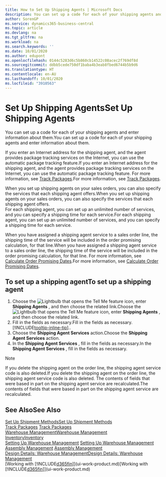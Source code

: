 ```yaml
---
title: How to Set Up Shipping Agents | Microsoft Docs
description: You can set up a code for each of your shipping agents and enter information about them.
author: SorenGP
ms.service: dynamics365-business-central
ms.topic: article
ms.devlang: na
ms.tgt_pltfrm: na
ms.workload: na
ms.search.keywords: ''
ms.date: 10/01/2020
ms.author: edupont
ms.openlocfilehash: 0144c5283d6c5b860cb14522c08acec2f769df8d
ms.sourcegitcommit: ddbb5cede750df1baba4b3eab8fbed6744b5b9d6
ms.translationtype: HT
ms.contentlocale: en-AU
ms.lasthandoff: 10/01/2020
ms.locfileid: "3910563"
---
```

# <a name="set-up-shipping-agents"></a><span data-ttu-id="a3283-103">Set Up Shipping Agents</span><span class="sxs-lookup"><span data-stu-id="a3283-103">Set Up Shipping Agents</span></span>
<span data-ttu-id="a3283-104">You can set up a code for each of your shipping agents and enter information about them.</span><span class="sxs-lookup"><span data-stu-id="a3283-104">You can set up a code for each of your shipping agents and enter information about them.</span></span>  

<span data-ttu-id="a3283-105">If you enter an Internet address for the shipping agent, and the agent provides package tracking services on the Internet, you can use the automatic package tracking feature.</span><span class="sxs-lookup"><span data-stu-id="a3283-105">If you enter an Internet address for the shipping agent, and the agent provides package tracking services on the Internet, you can use the automatic package tracking feature.</span></span> <span data-ttu-id="a3283-106">For more information, see [Track Packages](sales-how-track-packages.md).</span><span class="sxs-lookup"><span data-stu-id="a3283-106">For more information, see [Track Packages](sales-how-track-packages.md).</span></span>

<span data-ttu-id="a3283-107">When you set up shipping agents on your sales orders, you can also specify the services that each shipping agent offers.</span><span class="sxs-lookup"><span data-stu-id="a3283-107">When you set up shipping agents on your sales orders, you can also specify the services that each shipping agent offers.</span></span>  
<span data-ttu-id="a3283-108">For each shipping agent, you can set up an unlimited number of services, and you can specify a shipping time for each service.</span><span class="sxs-lookup"><span data-stu-id="a3283-108">For each shipping agent, you can set up an unlimited number of services, and you can specify a shipping time for each service.</span></span>  

<span data-ttu-id="a3283-109">When you have assigned a shipping agent service to a sales order line, the shipping time of the service will be included in the order promising calculation, for that line.</span><span class="sxs-lookup"><span data-stu-id="a3283-109">When you have assigned a shipping agent service to a sales order line, the shipping time of the service will be included in the order promising calculation, for that line.</span></span> <span data-ttu-id="a3283-110">For more information, see [Calculate Order Promising Dates](sales-how-to-calculate-order-promising-dates.md).</span><span class="sxs-lookup"><span data-stu-id="a3283-110">For more information, see [Calculate Order Promising Dates](sales-how-to-calculate-order-promising-dates.md).</span></span>

## <a name="to-set-up-a-shipping-agent"></a><span data-ttu-id="a3283-111">To set up a shipping agent</span><span class="sxs-lookup"><span data-stu-id="a3283-111">To set up a shipping agent</span></span>  
1.  <span data-ttu-id="a3283-112">Choose the ![Lightbulb that opens the Tell Me feature](media/ui-search/search_small.png "Tell me what you want to do") icon, enter **Shipping Agents** , and then choose the related link.</span><span class="sxs-lookup"><span data-stu-id="a3283-112">Choose the ![Lightbulb that opens the Tell Me feature](media/ui-search/search_small.png "Tell me what you want to do") icon, enter **Shipping Agents** , and then choose the related link.</span></span>  
2.  <span data-ttu-id="a3283-113">Fill in the fields as necessary.</span><span class="sxs-lookup"><span data-stu-id="a3283-113">Fill in the fields as necessary.</span></span> [!INCLUDE[tooltip-inline-tip](includes/tooltip-inline-tip_md.md)]<span data-ttu-id="a3283-114">.</span><span class="sxs-lookup"><span data-stu-id="a3283-114">.</span></span>  
3.  <span data-ttu-id="a3283-115">Choose the **Shipping Agent Services** action.</span><span class="sxs-lookup"><span data-stu-id="a3283-115">Choose the **Shipping Agent Services** action.</span></span>
4. <span data-ttu-id="a3283-116">In the **Shipping Agent Services** , fill in the fields as necessary.</span><span class="sxs-lookup"><span data-stu-id="a3283-116">In the **Shipping Agent Services** , fill in the fields as necessary.</span></span>

> [!NOTE]  
>  <span data-ttu-id="a3283-117">If you delete the shipping agent on the order line, the shipping agent service code is also deleted.</span><span class="sxs-lookup"><span data-stu-id="a3283-117">If you delete the shipping agent on the order line, the shipping agent service code is also deleted.</span></span> <span data-ttu-id="a3283-118">The contents of fields that were based in part on the shipping agent service are recalculated.</span><span class="sxs-lookup"><span data-stu-id="a3283-118">The contents of fields that were based in part on the shipping agent service are recalculated.</span></span>  

## <a name="see-also"></a><span data-ttu-id="a3283-119">See Also</span><span class="sxs-lookup"><span data-stu-id="a3283-119">See Also</span></span>
[<span data-ttu-id="a3283-120">Set Up Shipment Methods</span><span class="sxs-lookup"><span data-stu-id="a3283-120">Set Up Shipment Methods</span></span>](sales-how-set-up-shipment-methods.md)  
<span data-ttu-id="a3283-121">[Track Packages](sales-how-track-packages.md)  </span><span class="sxs-lookup"><span data-stu-id="a3283-121">[Track Packages](sales-how-track-packages.md)  </span></span>  
[<span data-ttu-id="a3283-122">Warehouse Management</span><span class="sxs-lookup"><span data-stu-id="a3283-122">Warehouse Management</span></span>](warehouse-manage-warehouse.md)  
[<span data-ttu-id="a3283-123">Inventory</span><span class="sxs-lookup"><span data-stu-id="a3283-123">Inventory</span></span>](inventory-manage-inventory.md)  
<span data-ttu-id="a3283-124">[Setting Up Warehouse Management](warehouse-setup-warehouse.md)   </span><span class="sxs-lookup"><span data-stu-id="a3283-124">[Setting Up Warehouse Management](warehouse-setup-warehouse.md)   </span></span>  
<span data-ttu-id="a3283-125">[Assembly Management](assembly-assemble-items.md)  </span><span class="sxs-lookup"><span data-stu-id="a3283-125">[Assembly Management](assembly-assemble-items.md)  </span></span>  
[<span data-ttu-id="a3283-126">Design Details: Warehouse Management</span><span class="sxs-lookup"><span data-stu-id="a3283-126">Design Details: Warehouse Management</span></span>](design-details-warehouse-management.md)  
<span data-ttu-id="a3283-127">[Working with [!INCLUDE[d365fin](includes/d365fin_md.md)]](ui-work-product.md)</span><span class="sxs-lookup"><span data-stu-id="a3283-127">[Working with [!INCLUDE[d365fin](includes/d365fin_md.md)]](ui-work-product.md)</span></span>  
